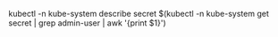 



 kubectl -n kube-system describe secret $(kubectl -n kube-system get secret | grep admin-user | awk '{print $1}')
